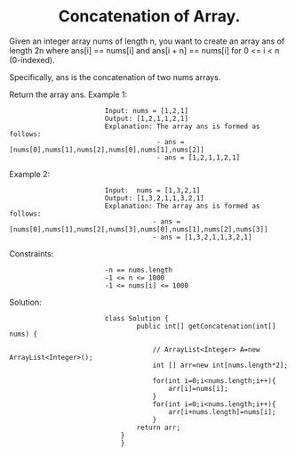 <h1 align= "center">Concatenation of Array.</h1>

Given an integer array nums of length n, you want to create an array ans of length 2n where ans[i] == nums[i] and ans[i + n] == nums[i] for 0 <= i < n (0-indexed).

Specifically, ans is the concatenation of two nums arrays.

Return the array ans.
Example 1:

                            Input: nums = [1,2,1]
                            Output: [1,2,1,1,2,1]
                            Explanation: The array ans is formed as follows:
                                         - ans = [nums[0],nums[1],nums[2],nums[0],nums[1],nums[2]]
                                         - ans = [1,2,1,1,2,1]
                           
Example 2:

                            Input:  nums = [1,3,2,1]
                            Output: [1,3,2,1,1,3,2,1]
                            Explanation: The array ans is formed as follows:
                                        - ans = [nums[0],nums[1],nums[2],nums[3],nums[0],nums[1],nums[2],nums[3]]
                                        - ans = [1,3,2,1,1,3,2,1]




Constraints:

                            -n == nums.length
                            -1 <= n <= 1000
                            -1 <= nums[i] <= 1000
Solution:

                            class Solution {
                                    public int[] getConcatenation(int[] nums) {
                                        
                                        // ArrayList<Integer> A=new ArrayList<Integer>();
                                        int [] arr=new int[nums.length*2];
                                        
                                        for(int i=0;i<nums.length;i++){
                                            arr[i]=nums[i];
                                        }
                                        for(int i=0;i<nums.length;i++){
                                            arr[i+nums.length]=nums[i];
                                        }
                                    return arr;  
                                }
                                }
